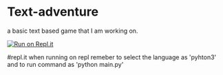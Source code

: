# Text-adventure 
a basic text based game that I am working on.

[![Run on Repl.it](https://repl.it/badge/github/Dragorn06/text-adventure)](https://repl.it/github/Dragorn06/text-adventure)

#repl.it
when running on repl remeber to select the language as 'pyhton3' and to run command as 'python main.py'


